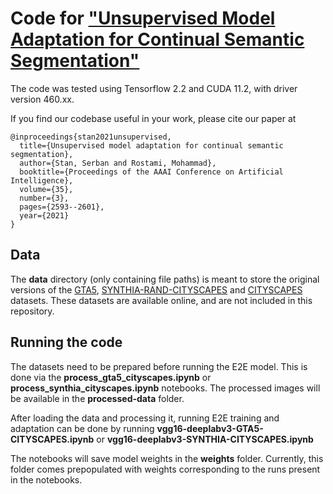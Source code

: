 # Code for ["Unsupervised Model Adaptation for Continual Semantic Segmentation"](https://arxiv.org/abs/2009.12518)
The code was tested using Tensorflow 2.2 and CUDA 11.2, with driver version 460.xx. 

If you find our codebase useful in your work, please cite our paper at
```
@inproceedings{stan2021unsupervised,
  title={Unsupervised model adaptation for continual semantic segmentation},
  author={Stan, Serban and Rostami, Mohammad},
  booktitle={Proceedings of the AAAI Conference on Artificial Intelligence},
  volume={35},
  number={3},
  pages={2593--2601},
  year={2021}
}
```

## Data

The **data** directory (only containing file paths) is meant to store the original versions of the [GTA5](https://download.visinf.tu-darmstadt.de/data/from_games/), 
[SYNTHIA-RAND-CITYSCAPES](http://synthia-dataset.net/) and [CITYSCAPES](https://www.cityscapes-dataset.com/) datasets. These datasets are available online, and are not included in this repository.

## Running the code

The datasets need to be prepared before running the E2E model. This is done via the **process_gta5_cityscapes.ipynb** or **process_synthia_cityscapes.ipynb**
notebooks. The processed images will be available in the **processed-data** folder.

After loading the data and processing it, running E2E training and adaptation can be done by running
**vgg16-deeplabv3-GTA5-CITYSCAPES.ipynb** or **vgg16-deeplabv3-SYNTHIA-CITYSCAPES.ipynb**

The notebooks will save model weights in the **weights** folder. Currently, this folder comes prepopulated with weights corresponding 
to the runs present in the notebooks. 

